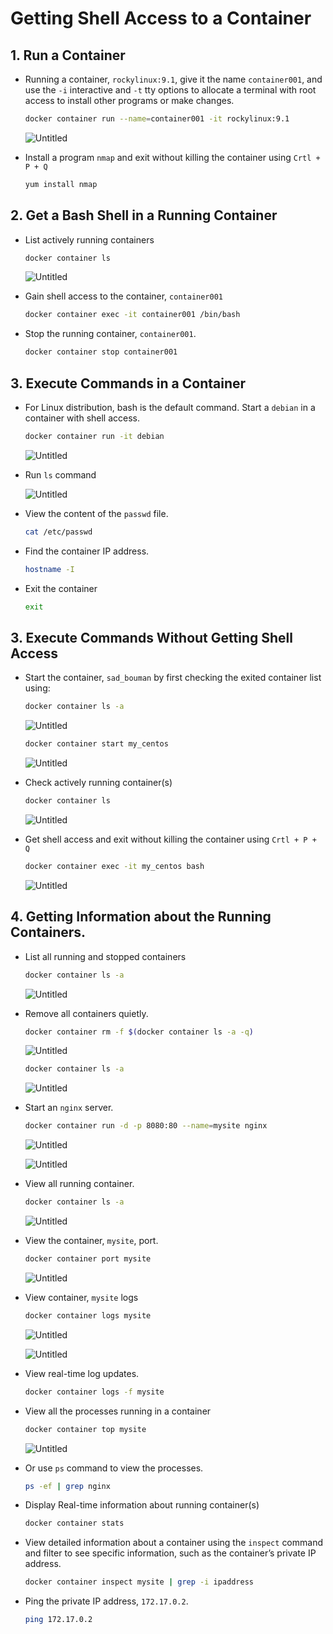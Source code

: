 # Getting Shell Access to a Container

## 1. Run a Container

- Running a container, `rockylinux:9.1`, give it the name `container001`, and use the `-i` interactive and `-t` tty options to allocate a terminal with root access to install other programs or make changes.
    
    ```bash
    docker container run --name=container001 -it rockylinux:9.1
    ```
    
    ![Untitled](assets/images/getting-shell-access-to-a-container//Untitled.png)
    
- Install a program `nmap` and exit without killing the container using `Crtl + P + Q`
    
    ```bash
    yum install nmap
    ```
    

## 2. Get a Bash Shell in a Running Container

- List actively running containers
    
    ```bash
    docker container ls
    ```
    
    ![Untitled](assets/images/getting-shell-access-to-a-container//Untitled%201.png)
    
- Gain shell access to the container, `container001`
    
    ```bash
    docker container exec -it container001 /bin/bash
    ```
    
- Stop the running container, `container001`.
    
    ```bash
    docker container stop container001
    ```
    

## 3. Execute Commands in a Container

- For Linux distribution, bash is the default command. Start a `debian` in a container with shell access.
    
    ```bash
    docker container run -it debian
    ```
    
    ![Untitled](assets/images/getting-shell-access-to-a-container//Untitled%202.png)
    
- Run `ls` command
    
    ![Untitled](assets/images/getting-shell-access-to-a-container//Untitled%203.png)
    
- View the content of the `passwd` file.
    
    ```bash
    cat /etc/passwd
    ```
    
- Find the container IP address.
    
    ```bash
    hostname -I
    ```
    
- Exit the container
    
    ```bash
    exit
    ```
    

## 3. Execute Commands Without Getting Shell Access

- Start the container, `sad_bouman` by first checking the exited container list using:
    
    ```bash
    docker container ls -a
    ```
    
    ![Untitled](assets/images/getting-shell-access-to-a-container//Untitled%206.png)
    
    ```bash
    docker container start my_centos
    ```
    
    ![Untitled](assets/images/getting-shell-access-to-a-container//Untitled%207.png)
    
- Check actively running container(s)
    
    ```bash
    docker container ls
    ```
    
    ![Untitled](assets/images/getting-shell-access-to-a-container//Untitled%208.png)
    
- Get shell access and exit without killing the container using `Crtl + P + Q`
    
    ```bash
    docker container exec -it my_centos bash
    ```
    
    ![Untitled](assets/images/getting-shell-access-to-a-container//Untitled%209.png)

## 4. Getting Information about the Running Containers.

- List all running and stopped containers
    
    ```bash
    docker container ls -a
    ```
    
    ![Untitled](assets/images/getting-shell-access-to-a-container//Untitled%2012.png)
    
- Remove all containers quietly.
    
    ```bash
    docker container rm -f $(docker container ls -a -q)
    ```
    
    ![Untitled](assets/images/getting-shell-access-to-a-container//Untitled%2013.png)
    
    ```bash
    docker container ls -a
    ```
    
    ![Untitled](assets/images/getting-shell-access-to-a-container//Untitled%2014.png)
    
- Start an `nginx` server.
    
    ```bash
    docker container run -d -p 8080:80 --name=mysite nginx
    ```
    
    ![Untitled](assets/images/getting-shell-access-to-a-container//Untitled%2015.png)
    
    ![Untitled](assets/images/getting-shell-access-to-a-container//Untitled%2016.png)
    
- View all running container.
    
    ```bash
    docker container ls -a
    ```
    
    ![Untitled](assets/images/getting-shell-access-to-a-container//Untitled%2017.png)
    
- View the container, `mysite`, port.
    
    ```bash
    docker container port mysite
    ```
    
    ![Untitled](assets/images/getting-shell-access-to-a-container//Untitled%2018.png)
    
- View container, `mysite` logs
    
    ```bash
    docker container logs mysite
    ```
    
    ![Untitled](assets/images/getting-shell-access-to-a-container//Untitled%2019.png)
    
    ![Untitled](assets/images/getting-shell-access-to-a-container//Untitled%2020.png)
    
- View real-time log updates.
    
    ```bash
    docker container logs -f mysite
    ```
    
- View all the processes running in a container
    
    ```bash
    docker container top mysite
    ```
    
    ![Untitled](assets/images/getting-shell-access-to-a-container//Untitled%2021.png)
    
- Or use `ps` command to view the processes.
    
    ```bash
    ps -ef | grep nginx
    ```
    
- Display Real-time information about running container(s)
    
    ```bash
    docker container stats
    ```
    
- View detailed information about a container using the `inspect` command and filter to see specific information, such as the container’s private IP address.
    
    ```bash
    docker container inspect mysite | grep -i ipaddress
    ```
    
- Ping the private IP address, `172.17.0.2`.
    
    ```bash
    ping 172.17.0.2
    ```
